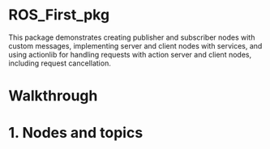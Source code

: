 # ROS_First_pkg
This package demonstrates creating publisher and subscriber nodes with custom messages, implementing server and client nodes with services, and using actionlib for handling requests with action server and client nodes, including request cancellation.

# Walkthrough
# 1. Nodes and topics

 
